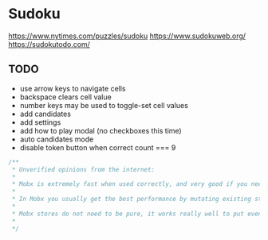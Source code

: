 # Sudoku

https://www.nytimes.com/puzzles/sudoku
https://www.sudokuweb.org/
https://sudokutodo.com/

## TODO

- use arrow keys to navigate cells
- backspace clears cell value
- number keys may be used to toggle-set cell values
- add candidates
- add settings
- add how to play modal (no checkboxes this time)
- auto candidates mode
- disable token button when correct count === 9

```TypeScript
/**
 * Unverified opinions from the internet:
 *
 * Mobx is extremely fast when used correctly, and very good if you need to highly optimize rendering in React.
 *
 * In Mobx you usually get the best performance by mutating existing state and keeping stable object references where values are evaluated as late as possible. It's literally the opposite of the immutable approach.
 *
 * Mobx stores do not need to be pure, it works really well to put event handlers in the store for instance.
 *
 */
```
